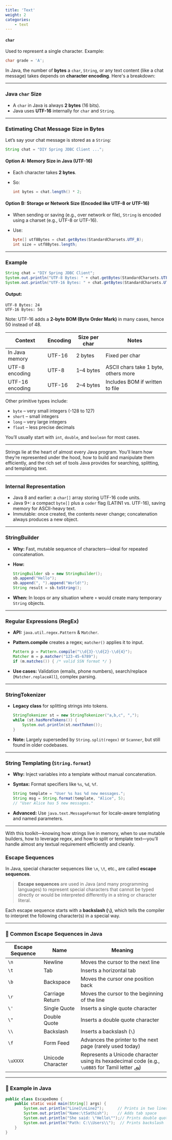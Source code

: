 ```yaml
---
title: 'Text'
weight: 2
categories:
    - text
--- 
```

#### `char`

Used to represent a single character.
Example:

```java
char grade = 'A';
```
In Java, the number of **bytes** a `char`, `String`, or any text content (like a chat message) takes depends on **character encoding**. Here's a breakdown:

---

### **Java `char` Size**

* A `char` in Java is always **2 bytes** (16 bits).
* Java uses **UTF-16** internally for `char` and `String`.

---

### **Estimating Chat Message Size in Bytes**

Let’s say your chat message is stored as a `String`:

```java
String chat = "DIY Spring JDBC Client ...";
```

#### Option A: **Memory Size in Java (UTF-16)**

* Each character takes **2 bytes**.
* So:

  ```java
  int bytes = chat.length() * 2;
  ```

#### Option B: **Storage or Network Size (Encoded like UTF-8 or UTF-16)**

* When sending or saving (e.g., over network or file), `String` is encoded using a charset (e.g., UTF-8 or UTF-16).
* Use:

  ```java
  byte[] utf8Bytes = chat.getBytes(StandardCharsets.UTF_8);
  int size = utf8Bytes.length;
  ```

---

### Example

```java
String chat = "DIY Spring JDBC Client";
System.out.println("UTF-8 Bytes: " + chat.getBytes(StandardCharsets.UTF_8).length);
System.out.println("UTF-16 Bytes: " + chat.getBytes(StandardCharsets.UTF_16).length);
```

#### Output:

```
UTF-8 Bytes: 24
UTF-16 Bytes: 50
```

Note: UTF-16 adds a **2-byte BOM (Byte Order Mark)** in many cases, hence 50 instead of 48.



| Context         | Encoding | Size per char | Notes                                |
| --------------- | -------- | ------------- | ------------------------------------ |
| In Java memory  | UTF-16   | 2 bytes       | Fixed per char                       |
| UTF-8 encoding  | UTF-8    | 1–4 bytes     | ASCII chars take 1 byte, others more |
| UTF-16 encoding | UTF-16   | 2–4 bytes     | Includes BOM if written to file      |

Other primitive types include:

* `byte` – very small integers (-128 to 127)
* `short` – small integers
* `long` – very large integers
* `float` – less precise decimals

You’ll usually start with `int`, `double`, and `boolean` for most cases.

---



Strings lie at the heart of almost every Java program. You’ll learn how they’re represented under the hood, how to build and manipulate them efficiently, and the rich set of tools Java provides for searching, splitting, and templating text.

---

### Internal Representation

* Java 8 and earlier: a `char[]` array storing UTF-16 code units.
* Java 9+: a compact `byte[]` plus a `coder` flag (LATIN1 vs. UTF-16), saving memory for ASCII-heavy text.
* Immutable: once created, the contents never change; concatenation always produces a new object.

---

### StringBuilder

* **Why:** Fast, mutable sequence of characters—ideal for repeated concatenation.
* **How:**

  ```java
  StringBuilder sb = new StringBuilder();
  sb.append("Hello");
  sb.append(", ").append("World!");
  String result = sb.toString();
  ```
* **When:** In loops or any situation where `+` would create many temporary `String` objects.

---

### Regular Expressions (RegEx)

* **API:** `java.util.regex.Pattern` & `Matcher`.
* **Pattern.compile** creates a regex; `matcher()` applies it to input.

  ```java
  Pattern p = Pattern.compile("\\d{3}-\\d{2}-\\d{4}");
  Matcher m = p.matcher("123-45-6789");
  if (m.matches()) { /* valid SSN format */ }
  ```
* **Use cases:** Validation (emails, phone numbers), search/replace (`Matcher.replaceAll`), complex parsing.

---

### StringTokenizer

* **Legacy class** for splitting strings into tokens.

  ```java
  StringTokenizer st = new StringTokenizer("a,b,c", ",");
  while (st.hasMoreTokens()) {
      System.out.println(st.nextToken());
  }
  ```
* **Note:** Largely superseded by `String.split(regex)` or `Scanner`, but still found in older codebases.

---

### String Templating (`String.format`)

* **Why:** Inject variables into a template without manual concatenation.
* **Syntax:** Format specifiers like `%s`, `%d`, `%f`.

  ```java
  String template = "User %s has %d new messages.";
  String msg = String.format(template, "Alice", 5);
  // "User Alice has 5 new messages."
  ```
* **Advanced:** Use `java.text.MessageFormat` for locale-aware templating and named parameters.

---

With this toolkit—knowing how strings live in memory, when to use mutable builders, how to leverage regex, and how to split or template text—you’ll handle almost any textual requirement efficiently and cleanly.

### Escape Sequences

In Java, special character sequences like `\n`, `\t`, etc., are called **escape sequences**.

> **Escape sequences** are used in Java (and many programming languages) to represent special characters that cannot be typed directly or would be interpreted differently in a string or character literal.

Each escape sequence starts with a **backslash (`\`)**, which tells the compiler to interpret the following character(s) in a special way.

---

### 🔹 Common Escape Sequences in Java

| Escape Sequence | Name              | Meaning                                                                                       |
| --------------- | ----------------- | --------------------------------------------------------------------------------------------- |
| `\n`            | Newline           | Moves the cursor to the next line                                                             |
| `\t`            | Tab               | Inserts a horizontal tab                                                                      |
| `\b`            | Backspace         | Moves the cursor one position back                                                            |
| `\r`            | Carriage Return   | Moves the cursor to the beginning of the line                                                 |
| `\'`            | Single Quote      | Inserts a single quote character                                                              |
| `\"`            | Double Quote      | Inserts a double quote character                                                              |
| `\\`            | Backslash         | Inserts a backslash (`\`)                                                                     |
| `\f`            | Form Feed         | Advances the printer to the next page (rarely used today)                                     |
| `\uXXXX`        | Unicode Character | Represents a Unicode character using its hexadecimal code (e.g., `\u0B85` for Tamil letter அ) |

---

### 🔹 Example in Java

```java
public class EscapeDemo {
    public static void main(String[] args) {
        System.out.println("Line1\nLine2");      // Prints in two lines
        System.out.println("Name:\tSathish");    // Adds tab space
        System.out.println("She said: \"Hello\"");// Prints double quotes
        System.out.println("Path: C:\\Users\\");  // Prints backslash
    }
}
```


